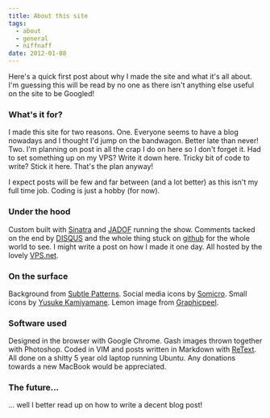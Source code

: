 ```yaml
---
title: About this site
tags:
  - about
  - general
  - niffnaff
date: 2012-01-08
---
```

Here's a quick first post about why I made the site and what it's all about. I'm guessing this will be read by no one as there isn't anything else useful on the site to be Googled!

### What's it for?

I made this site for two reasons. One. Everyone seems to have a blog nowadays and I thought I'd jump on the bandwagon. Better late than never! Two. I'm planning on post in all the crap I do on here so I don't forget it. Had to set something up on my VPS? Write it down here. Tricky bit of code to write? Stick it here. That's the plan anyway!

I expect posts will be few and far between (and a lot better) as this isn't my full time job. Coding is just a hobby (for now).

### Under the hood

Custom built with [Sinatra](http://sinatrarb.com) and [JADOF](https://github.com/remi/jadof) running the show. Comments tacked on the end by [DISQUS](http://disqus.com) and the whole thing stuck on [github](https://github.com/fatnic/codebiff) for the whole world to see. I might write a post on how I made it one day. All hosted by the lovely [VPS.net](http://vps.net).

### On the surface

Background from [Subtle Patterns](http://subtlepatterns.com/?p=449). Social media icons by [Somicro](http://vervex.deviantart.com/art/Somicro-27-Social-Media-Icons-257232757). Small icons by [Yusuke Kamiyamane](http://p.yusukekamiyamane.com/). Lemon image from [Graphicpeel](http://graphicpeel.com/icons).

### Software used

Designed in the browser with Google Chrome. Gash images thrown together with Photoshop. Coded in VIM and posts written in Markdown with [ReText](http://sourceforge.net/p/retext/home/ReText/). All done on a shitty 5 year old laptop running Ubuntu. Any donations towards a new MacBook would be appreciated. 


### The future...

... well I better read up on how to write a decent blog post!
